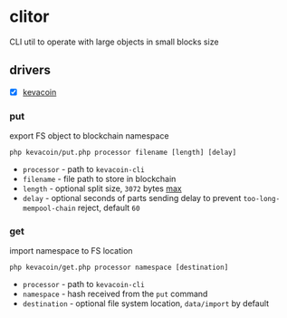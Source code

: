 # clitor

CLI util to operate with large objects in small blocks size

## drivers

 * [x] [kevacoin](https://github.com/kevacoin-project/kevacoin)

### put

export FS object to blockchain namespace

```
php kevacoin/put.php processor filename [length] [delay]
```

* `processor` - path to `kevacoin-cli`
* `filename`  - file path to store in blockchain
* `length`    - optional split size, `3072` bytes [max](https://kevacoin.org/faq.html)
* `delay`     - optional seconds of parts sending delay to prevent `too-long-mempool-chain` reject, default `60`

### get

import namespace to FS location

```
php kevacoin/get.php processor namespace [destination]
```

* `processor`   - path to `kevacoin-cli`
* `namespace`   - hash received from the `put` command
* `destination` - optional file system location, `data/import` by default